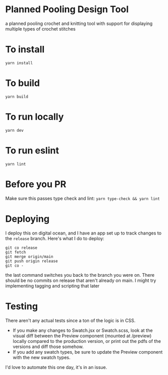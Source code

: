 # Planned Pooling Design Tool

a planned pooling crochet and knitting tool with support for displaying multiple types of crochet stitches

# To install

`yarn install`

# To build

`yarn build`

# To run locally

`yarn dev`

# To run eslint

`yarn lint`

# Before you PR

Make sure this passes type check and lint:
`yarn type-check && yarn lint`

# Deploying

I deploy this on digital ocean, and I have an app set up to track changes to the `release` branch. Here's what I do to deploy:
```
git co release
git fetch
git merge origin/main
git push origin release
git co -
```
the last command switches you back to the branch you were on. There should be no commits on release that aren't already on main.
I might try implementing tagging and scripting that later

# Testing

There aren't any actual tests since a ton of the logic is in CSS.

* If you make any changes to Swatch.jsx or Swatch.scss, look at the visual diff between the Preview component (mounted at /preview)
locally compared to the production version, or print out the pdfs of the versions and diff those somehow.
* If you add any swatch types, be sure to update the Preview component with the new swatch types.

I'd love to automate this one day, it's in an issue.
